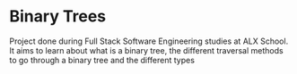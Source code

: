 # Binary Trees
Project done during Full Stack Software Engineering studies at ALX School. It aims to learn about what is a binary tree, the different traversal methods to go through a binary tree and the different types

